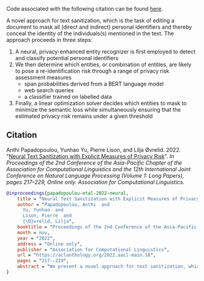 Code associated with the following citation can be found [here](https://github.com/NorskRegnesentral/NeuralTextSanitizer).

A novel approach for text sanitization, which is the task of editing a document to mask all (direct and indirect) personal identifiers and thereby conceal the identity of the individuals(s) mentioned in the text. The approach proceeds in three steps:
1. A neural, privacy-enhanced entity recognizer is first employed to detect and classify potential personal identifiers
2. We then determine which entities, or combination of entities, are likely to pose a re-identification risk through a range of privacy risk assessment measures
   - span probabilities derived from a BERT language model
   - web search queries
   - a classifier trained on labelled data
3. Finally, a linear optimization solver decides which entities to mask to minimize the semantic loss while simultaneously ensuring that the estimated privacy risk remains under a given threshold

## Citation

Anthi Papadopoulou, Yunhao Yu, Pierre Lison, and Lilja Øvrelid. 2022. "[Neural Text Sanitization with Explicit Measures of Privacy Risk](https://aclanthology.org/2022.aacl-main.18/)". *In Proceedings of the 2nd Conference of the Asia-Pacific Chapter of the Association for Computational Linguistics and the 12th International Joint Conference on Natural Language Processing (Volume 1: Long Papers), pages 217–229, Online only. Association for Computational Linguistics.*

```bibtex
@inproceedings{papadopoulou-etal-2022-neural,
    title = "Neural Text Sanitization with Explicit Measures of Privacy Risk",
    author = "Papadopoulou, Anthi  and
      Yu, Yunhao  and
      Lison, Pierre  and
      {\O}vrelid, Lilja",
    booktitle = "Proceedings of the 2nd Conference of the Asia-Pacific Chapter of the Association for Computational Linguistics and the 12th International Joint Conference on Natural Language Processing (Volume 1: Long Papers)",
    month = nov,
    year = "2022",
    address = "Online only",
    publisher = "Association for Computational Linguistics",
    url = "https://aclanthology.org/2022.aacl-main.18",
    pages = "217--229",
    abstract = "We present a novel approach for text sanitization, which is the task of editing a document to mask all (direct and indirect) personal identifiers and thereby conceal the identity of the individuals(s) mentioned in the text. In contrast to previous work, the approach relies on explicit measures of privacy risk, making it possible to explicitly control the trade-off between privacy protection and data utility. The approach proceeds in three steps. A neural, privacy-enhanced entity recognizer is first employed to detect and classify potential personal identifiers. We then determine which entities, or combination of entities, are likely to pose a re-identification risk through a range of privacy risk assessment measures. We present three such measures of privacy risk, respectively based on (1) span probabilities derived from a BERT language model, (2) web search queries and (3) a classifier trained on labelled data. Finally, a linear optimization solver decides which entities to mask to minimize the semantic loss while simultaneously ensuring that the estimated privacy risk remains under a given threshold. We evaluate the approach both in the absence and presence of manually annotated data. Our results highlight the potential of the approach, as well as issues specific types of personal data can introduce to the process.",
}
```
